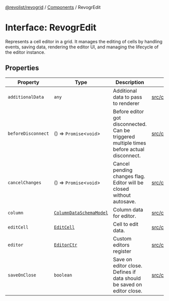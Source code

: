 [@revolist/revogrid](README.md) / [Components](Namespace.Components.md) / RevogrEdit

# Interface: RevogrEdit

Represents a cell editor in a grid.
It manages the editing of cells by handling events, saving data, rendering the editor UI,
and managing the lifecycle of the editor instance.

## Properties

| Property | Type | Description | Defined in |
| ------ | ------ | ------ | ------ |
| `additionalData` | `any` | Additional data to pass to renderer | [src/components.d.ts:365](https://github.com/revolist/revogrid/blob/41a50f3812b438de1179c5db15e284c71422e9de/src/components.d.ts#L365) |
| `beforeDisconnect` | () => `Promise`\<`void`\> | Before editor got disconnected. Can be triggered multiple times before actual disconnect. | [src/components.d.ts:369](https://github.com/revolist/revogrid/blob/41a50f3812b438de1179c5db15e284c71422e9de/src/components.d.ts#L369) |
| `cancelChanges` | () => `Promise`\<`void`\> | Cancel pending changes flag. Editor will be closed without autosave. | [src/components.d.ts:373](https://github.com/revolist/revogrid/blob/41a50f3812b438de1179c5db15e284c71422e9de/src/components.d.ts#L373) |
| `column` | [`ColumnDataSchemaModel`](TypeAlias.ColumnDataSchemaModel.md) | Column data for editor. | [src/components.d.ts:377](https://github.com/revolist/revogrid/blob/41a50f3812b438de1179c5db15e284c71422e9de/src/components.d.ts#L377) |
| `editCell` | [`EditCell`](TypeAlias.EditCell.md) | Cell to edit data. | [src/components.d.ts:381](https://github.com/revolist/revogrid/blob/41a50f3812b438de1179c5db15e284c71422e9de/src/components.d.ts#L381) |
| `editor` | [`EditorCtr`](TypeAlias.EditorCtr.md) | Custom editors register | [src/components.d.ts:385](https://github.com/revolist/revogrid/blob/41a50f3812b438de1179c5db15e284c71422e9de/src/components.d.ts#L385) |
| `saveOnClose` | `boolean` | Save on editor close. Defines if data should be saved on editor close. | [src/components.d.ts:389](https://github.com/revolist/revogrid/blob/41a50f3812b438de1179c5db15e284c71422e9de/src/components.d.ts#L389) |
